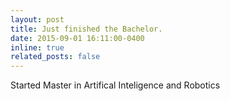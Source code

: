 ```yaml
---
layout: post
title: Just finished the Bachelor.
date: 2015-09-01 16:11:00-0400
inline: true
related_posts: false
---
```


Started Master in Artifical Inteligence and Robotics
